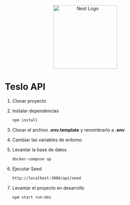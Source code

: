 <p align="center">
  <a href="http://nestjs.com/" target="blank"><img src="https://nestjs.com/img/logo-small.svg" width="200" alt="Nest Logo" /></a>
</p>

# Teslo API

1. Clonar proyecto
2. Instalar dependencias

   ```bash
   npm install
   ```

3. Clonar el archivo **.env.template** y renombrarlo a **.env**

4. Cambiar las variables de entorno

5. Levantar la base de datos

   ```bash
   docker-compose up
   ```

6. Ejecutar Seed

   ```bash
   http://localhost:3000/api/seed
   ```

7. Levantar el proyecto en desarrollo

   ```bash
   npm start run:dev
   ```
